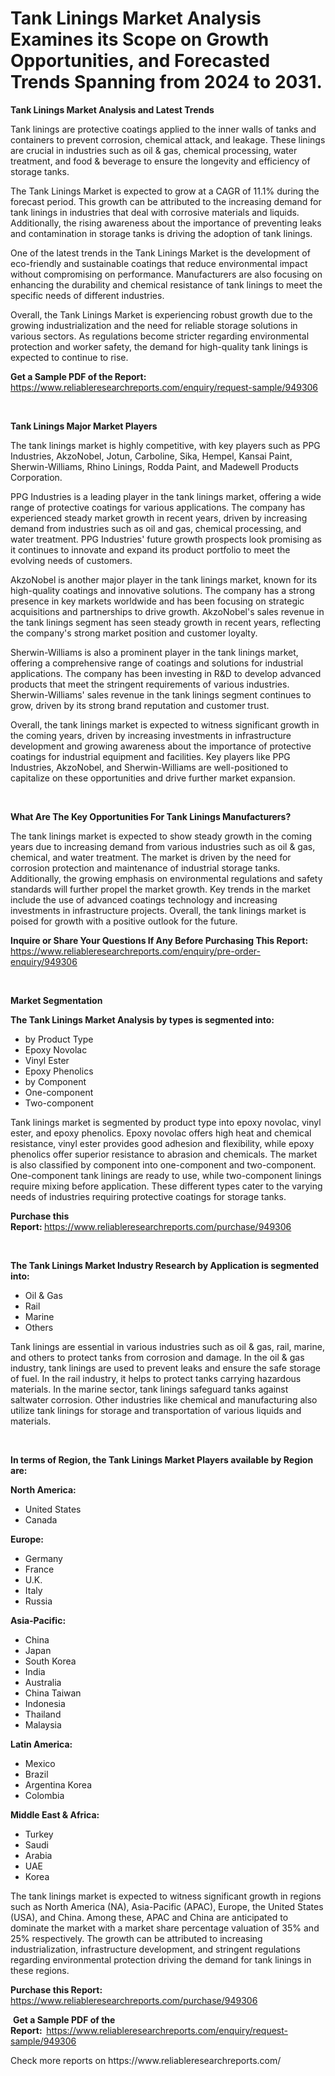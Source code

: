 <p><h1>Tank Linings Market Analysis Examines its Scope on Growth Opportunities, and Forecasted Trends Spanning from 2024 to 2031.</h1></p><p><strong>Tank Linings Market Analysis and Latest Trends</strong></p>
<p><p>Tank linings are protective coatings applied to the inner walls of tanks and containers to prevent corrosion, chemical attack, and leakage. These linings are crucial in industries such as oil & gas, chemical processing, water treatment, and food & beverage to ensure the longevity and efficiency of storage tanks.</p><p>The Tank Linings Market is expected to grow at a CAGR of 11.1% during the forecast period. This growth can be attributed to the increasing demand for tank linings in industries that deal with corrosive materials and liquids. Additionally, the rising awareness about the importance of preventing leaks and contamination in storage tanks is driving the adoption of tank linings.</p><p>One of the latest trends in the Tank Linings Market is the development of eco-friendly and sustainable coatings that reduce environmental impact without compromising on performance. Manufacturers are also focusing on enhancing the durability and chemical resistance of tank linings to meet the specific needs of different industries.</p><p>Overall, the Tank Linings Market is experiencing robust growth due to the growing industrialization and the need for reliable storage solutions in various sectors. As regulations become stricter regarding environmental protection and worker safety, the demand for high-quality tank linings is expected to continue to rise.</p></p>
<p><strong>Get a Sample PDF of the Report:&nbsp;</strong> <a href="https://www.reliableresearchreports.com/enquiry/request-sample/949306">https://www.reliableresearchreports.com/enquiry/request-sample/949306</a></p>
<p>&nbsp;</p>
<p><strong>Tank Linings Major Market Players</strong></p>
<p><p>The tank linings market is highly competitive, with key players such as PPG Industries, AkzoNobel, Jotun, Carboline, Sika, Hempel, Kansai Paint, Sherwin-Williams, Rhino Linings, Rodda Paint, and Madewell Products Corporation. </p><p>PPG Industries is a leading player in the tank linings market, offering a wide range of protective coatings for various applications. The company has experienced steady market growth in recent years, driven by increasing demand from industries such as oil and gas, chemical processing, and water treatment. PPG Industries' future growth prospects look promising as it continues to innovate and expand its product portfolio to meet the evolving needs of customers.</p><p>AkzoNobel is another major player in the tank linings market, known for its high-quality coatings and innovative solutions. The company has a strong presence in key markets worldwide and has been focusing on strategic acquisitions and partnerships to drive growth. AkzoNobel's sales revenue in the tank linings segment has seen steady growth in recent years, reflecting the company's strong market position and customer loyalty.</p><p>Sherwin-Williams is also a prominent player in the tank linings market, offering a comprehensive range of coatings and solutions for industrial applications. The company has been investing in R&D to develop advanced products that meet the stringent requirements of various industries. Sherwin-Williams' sales revenue in the tank linings segment continues to grow, driven by its strong brand reputation and customer trust.</p><p>Overall, the tank linings market is expected to witness significant growth in the coming years, driven by increasing investments in infrastructure development and growing awareness about the importance of protective coatings for industrial equipment and facilities. Key players like PPG Industries, AkzoNobel, and Sherwin-Williams are well-positioned to capitalize on these opportunities and drive further market expansion.</p></p>
<p>&nbsp;</p>
<p><strong>What Are The Key Opportunities For Tank Linings Manufacturers?</strong></p>
<p><p>The tank linings market is expected to show steady growth in the coming years due to increasing demand from various industries such as oil & gas, chemical, and water treatment. The market is driven by the need for corrosion protection and maintenance of industrial storage tanks. Additionally, the growing emphasis on environmental regulations and safety standards will further propel the market growth. Key trends in the market include the use of advanced coatings technology and increasing investments in infrastructure projects. Overall, the tank linings market is poised for growth with a positive outlook for the future.</p></p>
<p><strong>Inquire or Share Your Questions If Any Before Purchasing This Report:</strong> <a href="https://www.reliableresearchreports.com/enquiry/pre-order-enquiry/949306">https://www.reliableresearchreports.com/enquiry/pre-order-enquiry/949306</a></p>
<p>&nbsp;</p>
<p><strong>Market Segmentation</strong></p>
<p><strong>The Tank Linings Market Analysis by types is segmented into:</strong></p>
<p><ul><li>by Product Type</li><li>Epoxy Novolac</li><li>Vinyl Ester</li><li>Epoxy Phenolics</li><li>by Component</li><li>One-component</li><li>Two-component</li></ul></p>
<p><p>Tank linings market is segmented by product type into epoxy novolac, vinyl ester, and epoxy phenolics. Epoxy novolac offers high heat and chemical resistance, vinyl ester provides good adhesion and flexibility, while epoxy phenolics offer superior resistance to abrasion and chemicals. The market is also classified by component into one-component and two-component. One-component tank linings are ready to use, while two-component linings require mixing before application. These different types cater to the varying needs of industries requiring protective coatings for storage tanks.</p></p>
<p><strong>Purchase this Report:&nbsp;</strong><a href="https://www.reliableresearchreports.com/purchase/949306">https://www.reliableresearchreports.com/purchase/949306</a></p>
<p>&nbsp;</p>
<p><strong>The Tank Linings Market Industry Research by Application is segmented into:</strong></p>
<p><ul><li>Oil & Gas</li><li>Rail</li><li>Marine</li><li>Others</li></ul></p>
<p><p>Tank linings are essential in various industries such as oil & gas, rail, marine, and others to protect tanks from corrosion and damage. In the oil & gas industry, tank linings are used to prevent leaks and ensure the safe storage of fuel. In the rail industry, it helps to protect tanks carrying hazardous materials. In the marine sector, tank linings safeguard tanks against saltwater corrosion. Other industries like chemical and manufacturing also utilize tank linings for storage and transportation of various liquids and materials.</p></p>
<p>&nbsp;</p>
<p><strong>In terms of Region, the Tank Linings Market Players available by Region are:</strong></p>
<p>
    <p> <strong> North America: </strong>
        <ul>
            <li>United States</li>
            <li>Canada</li>
        </ul>
        </p> 
    <p> <strong> Europe: </strong>
        <ul>
            <li>Germany</li>
            <li>France</li>
            <li>U.K.</li>
            <li>Italy</li>
            <li>Russia</li>
        </ul>
        </p> 
    <p> <strong> Asia-Pacific: </strong>
        <ul>
            <li>China</li>
            <li>Japan</li>
            <li>South Korea</li>
            <li>India</li>
            <li>Australia</li>
            <li>China Taiwan</li>
            <li>Indonesia</li>
            <li>Thailand</li>
            <li>Malaysia</li>
        </ul>
        </p> 
    <p> <strong> Latin America: </strong>
        <ul>
            <li>Mexico</li>
            <li>Brazil</li>
            <li>Argentina Korea</li>
            <li>Colombia</li>
        </ul>
        </p> 
    <p> <strong> Middle East & Africa: </strong>
        <ul>
            <li>Turkey</li>
            <li>Saudi</li>
            <li>Arabia</li>
            <li>UAE</li>
            <li>Korea</li>
        </ul>
    </p>
    </p>
<p><p>The tank linings market is expected to witness significant growth in regions such as North America (NA), Asia-Pacific (APAC), Europe, the United States (USA), and China. Among these, APAC and China are anticipated to dominate the market with a market share percentage valuation of 35% and 25% respectively. The growth can be attributed to increasing industrialization, infrastructure development, and stringent regulations regarding environmental protection driving the demand for tank linings in these regions.</p></p>
<p><strong>Purchase this Report: </strong><a href="https://www.reliableresearchreports.com/purchase/949306">https://www.reliableresearchreports.com/purchase/949306</a></p>
<p>&nbsp;<strong>Get a Sample PDF of the Report:&nbsp;&nbsp;</strong><a href="https://www.reliableresearchreports.com/enquiry/request-sample/949306">https://www.reliableresearchreports.com/enquiry/request-sample/949306</a></p>
<p><strong></strong></p>
<p>Check more reports on https://www.reliableresearchreports.com/</p>